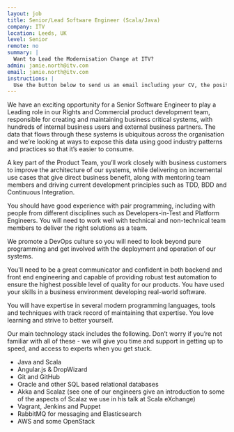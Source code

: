 ```yaml
---
layout: job
title: Senior/Lead Software Engineer (Scala/Java)
company: ITV
location: Leeds, UK
level: Senior
remote: no
summary: |
  Want to Lead the Modernisation Change at ITV?
admin: jamie.north@itv.com
email: jamie.north@itv.com
instructions: |
  Use the button below to send us an email including your CV, the position you're applying for, and anything else you might want to say.
---
```


<!-- break -->

We have an exciting opportunity for a Senior Software Engineer to play a Leading role in our Rights and Commercial product development team, responsible for creating and maintaining business critical systems, with hundreds of internal business users and external business partners. The data that flows through these systems is ubiquitous across the organisation and we’re looking at ways to expose this data using good industry patterns and practices so that it’s easier to consume.

A key part of the Product Team, you’ll work closely with business customers to improve the architecture of our systems, while delivering on incremental use cases that give direct business benefit, along with mentoring team members and driving current development principles such as TDD, BDD and Continuous Integration.

You should have good experience with pair programming, including with people from different disciplines such as Developers-in-Test and Platform Engineers. You will need to work well with technical and non-technical team members to deliver the right solutions as a team.

We promote a DevOps culture so you will need to look beyond pure programming and get involved with the deployment and operation of our systems.

You'll need to be a great communicator and confident in both backend and front end engineering and capable of providing robust test automation to ensure the highest possible level of quality for our products. You have used your skills in a business environment developing real-world software.

You will have expertise in several modern programming languages, tools and techniques with track record of maintaining that expertise. You love learning and strive to better yourself.

Our main technology stack includes the following. Don’t worry if you’re not familiar with all of these - we will give you time and support in getting up to speed, and access to experts when you get stuck.

- Java and Scala
- Angular.js & DropWizard
- Git and GitHub
- Oracle and other SQL based relational databases
- Akka and Scalaz (see one of our engineers give an introduction to some of the aspects of Scalaz we use in his talk at Scala eXchange)
- Vagrant, Jenkins and Puppet
- RabbitMQ for messaging and Elasticsearch
- AWS and some OpenStack

